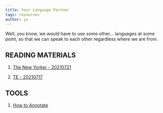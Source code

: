 ```yaml
---
title: Your Language Partner
tags: resourves
author: yx
---
```


Well, you know, we would have to use some other... languages at some point, so that we can speak to each other regardless where we are from. 

<!--more-->

## READING MATERIALS

1. [The New Yorker - 20210721](https://s3.us-west-2.amazonaws.com/secure.notion-static.com/13e0e064-cf12-4fea-9587-c12c03fe77b1/The_New_Yorker_-_21.07.2021.pdf?X-Amz-Algorithm=AWS4-HMAC-SHA256&X-Amz-Credential=AKIAT73L2G45O3KS52Y5%2F20210718%2Fus-west-2%2Fs3%2Faws4_request&X-Amz-Date=20210718T015639Z&X-Amz-Expires=86400&X-Amz-Signature=f27b93c21ff09d7f392e196763c0152828c6b637e9fe6d69c3d1c41e064598a8&X-Amz-SignedHeaders=host&response-content-disposition=filename%20%3D%22The%2520New%2520Yorker%2520-%252021.07.2021.pdf%22)

2. [TE - 20210717](https://s3.us-west-2.amazonaws.com/secure.notion-static.com/0f86970a-e855-45ce-b472-ace83ed870ee/TE-2021-07-17-PDF.pdf?X-Amz-Algorithm=AWS4-HMAC-SHA256&X-Amz-Credential=AKIAT73L2G45O3KS52Y5%2F20210718%2Fus-west-2%2Fs3%2Faws4_request&X-Amz-Date=20210718T023714Z&X-Amz-Expires=86400&X-Amz-Signature=5d6da3d1eda7136d068971ba4bc2783cf02a3e4d4151601487eaadc998b57e91&X-Amz-SignedHeaders=host&response-content-disposition=filename%20%3D%22TE-2021-07-17-PDF.pdf%22)

## TOOLS

1. [How to Annotate](https://s3.us-west-2.amazonaws.com/secure.notion-static.com/4946e2d3-7c79-4ed0-92e3-e5c3e1dd8bec/how_to_annotate.pdf?X-Amz-Algorithm=AWS4-HMAC-SHA256&X-Amz-Credential=AKIAT73L2G45O3KS52Y5%2F20210718%2Fus-west-2%2Fs3%2Faws4_request&X-Amz-Date=20210718T032149Z&X-Amz-Expires=86400&X-Amz-Signature=33ee4a92891e9aa09eb1ec88c585240a06d8b18b55c065d6f34ee5035a35e299&X-Amz-SignedHeaders=host&response-content-disposition=filename%20%3D%22how_to_annotate.pdf%22)

